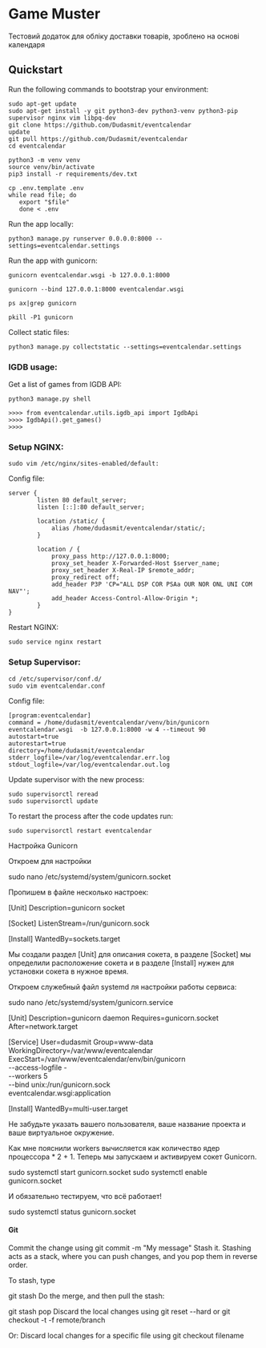 # Game Muster

Тестовий додаток для обліку доставки товарів, зроблено на основі календаря


## Quickstart

Run the following commands to bootstrap your environment:
    
    sudo apt-get update
    sudo apt-get install -y git python3-dev python3-venv python3-pip supervisor nginx vim libpq-dev
    git clone https://github.com/Dudasmit/eventcalendar
    update
    git pull https://github.com/Dudasmit/eventcalendar
    cd eventcalendar
      
    python3 -m venv venv   
    source venv/bin/activate
    pip3 install -r requirements/dev.txt 

    cp .env.template .env
    while read file; do
       export "$file"
       done < .env

Run the app locally:

    python3 manage.py runserver 0.0.0.0:8000 --settings=eventcalendar.settings

Run the app with gunicorn:

    gunicorn eventcalendar.wsgi -b 127.0.0.1:8000

    gunicorn --bind 127.0.0.1:8000 eventcalendar.wsgi
    
    ps ax|grep gunicorn

    pkill -P1 gunicorn
    
Collect static files:

    python3 manage.py collectstatic --settings=eventcalendar.settings
    

### IGDB usage:

Get a list of games from IGDB API:
    
    python3 manage.py shell

    >>>> from eventcalendar.utils.igdb_api import IgdbApi
    >>>> IgdbApi().get_games()
    >>>> 


### Setup NGINX:

    sudo vim /etc/nginx/sites-enabled/default:
    
Config file:

    server {
            listen 80 default_server;
            listen [::]:80 default_server;

            location /static/ {
                alias /home/dudasmit/eventcalendar/static/; 
            }

            location / {
                proxy_pass http://127.0.0.1:8000;
                proxy_set_header X-Forwarded-Host $server_name;
                proxy_set_header X-Real-IP $remote_addr;
                proxy_redirect off;
                add_header P3P 'CP="ALL DSP COR PSAa OUR NOR ONL UNI COM NAV"';
                add_header Access-Control-Allow-Origin *;
            }
    }
    
Restart NGINX:
    
    sudo service nginx restart
    
    
### Setup Supervisor:

    cd /etc/supervisor/conf.d/
    sudo vim eventcalendar.conf
    
Config file:
    
    [program:eventcalendar]
    command = /home/dudasmit/eventcalendar/venv/bin/gunicorn eventcalendar.wsgi  -b 127.0.0.1:8000 -w 4 --timeout 90
    autostart=true
    autorestart=true
    directory=/home/dudasmit/eventcalendar 
    stderr_logfile=/var/log/eventcalendar.err.log
    stdout_logfile=/var/log/eventcalendar.out.log
    
Update supervisor with the new process:
    
    sudo supervisorctl reread
    sudo supervisorctl update
    
To restart the process after the code updates run:

    sudo supervisorctl restart eventcalendar

    
   



Настройка Gunicorn

Откроем для настройки

sudo nano /etc/systemd/system/gunicorn.socket

Пропишем в файле несколько настроек:

[Unit]
Description=gunicorn socket

[Socket]
ListenStream=/run/gunicorn.sock

[Install]
WantedBy=sockets.target

Мы создали раздел [Unit] для описания сокета, в разделе [Socket] мы определили расположение сокета и в разделе [Install] нужен для установки сокета в нужное время.

Откроем служебный файл systemd ля настройки работы сервиса:

sudo nano /etc/systemd/system/gunicorn.service

[Unit]
Description=gunicorn daemon
Requires=gunicorn.socket
After=network.target

[Service]
User=dudasmit
Group=www-data
WorkingDirectory=/var/www/eventcalendar
ExecStart=/var/www/eventcalendar/env/bin/gunicorn \
          --access-logfile - \
          --workers 5 \
          --bind unix:/run/gunicorn.sock \
          eventcalendar.wsgi:application

[Install]
WantedBy=multi-user.target

Не забудьте указать вашего пользователя, ваше название проекта и ваше виртуальное окружение.

Как мне пояснили workers вычисляется как количество ядер процессора * 2 + 1.
Теперь мы запускаем и активируем сокет Gunicorn.

sudo systemctl start gunicorn.socket
sudo systemctl enable gunicorn.socket

И обязательно тестируем, что всё работает!

sudo systemctl status gunicorn.socket




#### Git
Commit the change using
git commit -m "My message"
Stash it.
Stashing acts as a stack, where you can push changes, and you pop them in reverse order.

To stash, type

git stash
Do the merge, and then pull the stash:

git stash pop
Discard the local changes
using git reset --hard
or git checkout -t -f remote/branch

Or: Discard local changes for a specific file
using git checkout filename